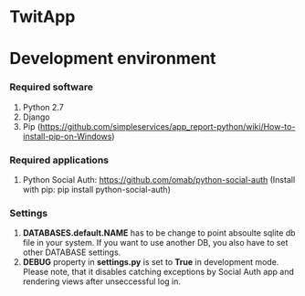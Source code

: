 TwitApp
=======
# Development environment

### Required software
1. Python 2.7
2. Django
3. Pip (https://github.com/simpleservices/app_report-python/wiki/How-to-install-pip-on-Windows)

### Required applications
1. Python Social Auth: https://github.com/omab/python-social-auth (Install with pip: pip install python-social-auth)

### Settings
1. **DATABASES.default.NAME** has to be change to point absoulte sqlite db file in your system. If you want to use another DB, you also have to set other DATABASE settings.
2. **DEBUG** property in **settings.py** is set to **True** in development mode. Please note, that it disables catching exceptions by Social Auth app and rendering views after unseccessful log in.